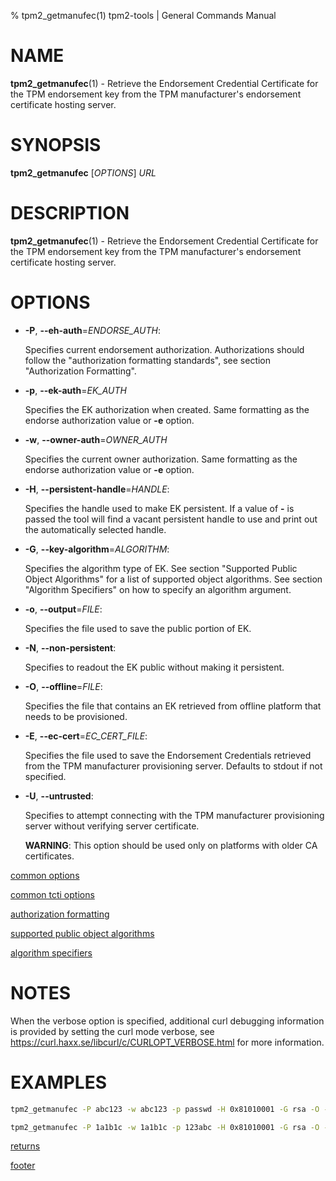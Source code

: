 % tpm2_getmanufec(1) tpm2-tools | General Commands Manual

# NAME

**tpm2_getmanufec**(1) - Retrieve the Endorsement Credential Certificate for the TPM
endorsement key from the TPM manufacturer's endorsement certificate hosting
server.

# SYNOPSIS

**tpm2_getmanufec** [*OPTIONS*] _URL_

# DESCRIPTION

**tpm2_getmanufec**(1) - Retrieve the Endorsement Credential Certificate for
the TPM endorsement key from the TPM manufacturer's endorsement certificate hosting
server.

# OPTIONS

  * **-P**, **\--eh-auth**=_ENDORSE\_AUTH_:

    Specifies current endorsement authorization.
    Authorizations should follow the "authorization formatting standards", see
    section "Authorization Formatting".

  * **-p**, **\--ek-auth**=_EK\_AUTH_

    Specifies the EK authorization when created.
    Same formatting as the endorse authorization value or **-e** option.

  * **-w**, **\--owner-auth**=_OWNER\_AUTH_

    Specifies the current owner authorization.
    Same formatting as the endorse authorization value or **-e** option.

  * **-H**, **\--persistent-handle**=_HANDLE_:

    Specifies the handle used to make EK  persistent.
    If a value of **-** is passed the tool will find a vacant persistent handle
    to use and print out the automatically selected handle.

  * **-G**, **\--key-algorithm**=_ALGORITHM_:

    Specifies the algorithm type of EK.
    See section "Supported Public Object Algorithms" for a list of supported
    object algorithms. See section "Algorithm Specifiers" on how to specify
    an algorithm argument.

  * **-o**, **\--output**=_FILE_:

    Specifies the file used to save the public portion of EK.

  * **-N**, **\--non-persistent**:

    Specifies to readout the EK public without making it persistent.

  * **-O**, **\--offline**=_FILE_:

    Specifies the file that contains an EK retrieved from offline
    platform that needs to be provisioned.

  * **-E**, **\--ec-cert**=_EC\_CERT\_FILE_:

    Specifies the file used to save the Endorsement Credentials retrieved from
    the TPM manufacturer provisioning server. Defaults to stdout if not
    specified.

  * **-U**, **\--untrusted**:

    Specifies to attempt connecting with the TPM manufacturer provisioning server
    without verifying server certificate.

    **WARNING**: This option should be used only on platforms with older CA certificates.

[common options](common/options.md)

[common tcti options](common/tcti.md)

[authorization formatting](common/authorizations.md)

[supported public object algorithms](common/object-alg.md)

[algorithm specifiers](common/alg.md)

# NOTES

When the verbose option is specified, additional curl debugging information is
provided by setting the curl mode verbose, see
<https://curl.haxx.se/libcurl/c/CURLOPT_VERBOSE.html> for more information.

# EXAMPLES

```bash
tpm2_getmanufec -P abc123 -w abc123 -p passwd -H 0x81010001 -G rsa -O -N -U -E ECcert.bin -o ek.bin https://tpm.manufacturer.com/ekcertserver/

tpm2_getmanufec -P 1a1b1c -w 1a1b1c -p 123abc -H 0x81010001 -G rsa -O -N -U -E ECcert.bin -o ek.bin https://tpm.manufacturer.com/ekcertserver/
```

[returns](common/returns.md)

[footer](common/footer.md)
